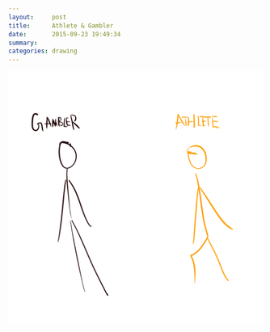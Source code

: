 ```yaml
---
layout:     post
title:      Athlete & Gambler
date:       2015-09-23 19:49:34
summary:    
categories: drawing
---
```

![Athlete & Gambler](/images/diary/Athlete-Gambler.png "to compete without conceal")

